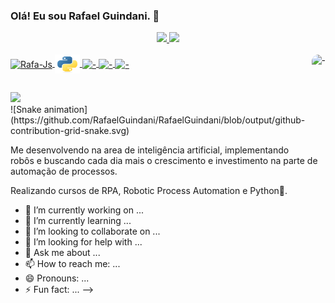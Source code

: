 ### Olá! Eu sou Rafael Guindani. 👋

<div align="center">
  <a href="https://github.com/rafaelguindani">
  <img height="180em" src="https://github-readme-stats.vercel.app/api?username=rafaelguindani&show_icons=true&theme=dracula&include_all_commits=true&count_private=true"/>
  <img height="180em" src="https://github-readme-stats.vercel.app/api/top-langs/?username=rafaelguindani&layout=compact&langs_count=7&theme=dracula"/>
</div>
  
<div style="display: inline_block"><br>
  <img align="center" alt="Rafa-Js" height="30" width="30" src="https://play-lh.googleusercontent.com/swjV4_QK7DMpiQpn2uGt4L4Iz8IQaKc1lIoLKDvnqGiEm1UKwIukhhV8f_VYayZ8yyc=s180-rw">
  <img align="center" alt=" - " height="30" width="40" src="https://raw.githubusercontent.com/devicons/devicon/master/icons/python/python-original.svg">
  <img align="center" alt=" - " height="40" width="40" src="https://cdn.iconscout.com/icon/premium/png-256-thumb/studying-35-904141.png">
  <img align="center" alt=" - " height="20" width="20" src="https://toppng.com//public/uploads/preview/logos-google-code-icon-windows-8-iconset-icons8-code-source-code-icons-11563400913cjtzoqazsf.png">
  <img align="center" alt=" - " height="30" width="30" src="https://icongr.am/devicon/coffeescript-original-wordmark.svg?size=128&color=currentColor">
  <img align="right" alt=" - " height="150" style="border-radius:50px;" src="https://picrew.me/share?cd=yhd1fSemuI #Picrew #Character_Creator">
</div>
  
  ##  
  
<div>  
  <a href="https://www.linkedin.com/in/rafael-guindani-198113119/" target="_blank"><img src="https://img.shields.io/badge/-LinkedIn-%230077B5?style=for-the-badge&logo=linkedin&logoColor=white" target="_blank"></a>   
</div>
<div>  
    ![Snake animation](https://github.com/RafaelGuindani/RafaelGuindani/blob/output/github-contribution-grid-snake.svg)
 </div>
  
Me desenvolvendo na area de inteligência artificial, implementando robôs e buscando cada dia mais o crescimento e investimento na parte de automação de processos.

Realizando cursos de RPA, Robotic Process Automation e Python🐍. 
- 🔭 I’m currently working on ...
- 🌱 I’m currently learning ...
- 👯 I’m looking to collaborate on ...
- 🤔 I’m looking for help with ...
- 💬 Ask me about ...
- 📫 How to reach me: ...
- 😄 Pronouns: ...
- ⚡ Fun fact: ...
-->
